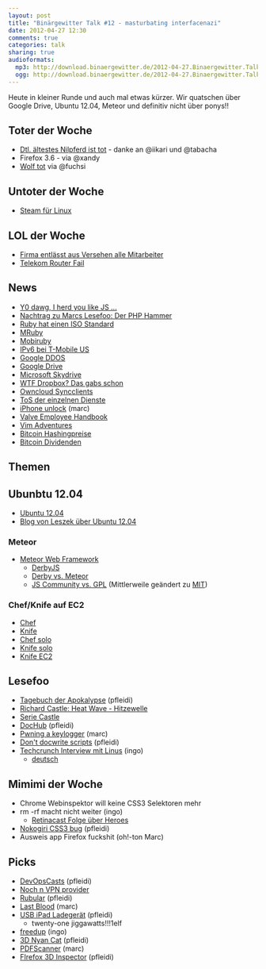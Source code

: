 ```yaml
---
layout: post
title: "Binärgewitter Talk #12 - masturbating interfacenazi"
date: 2012-04-27 12:30
comments: true
categories: talk
sharing: true
audioformats:
  mp3: http://download.binaergewitter.de/2012-04-27.Binaergewitter.Talk.12.mp3
  ogg: http://download.binaergewitter.de/2012-04-27.Binaergewitter.Talk.12.ogg
---
```

Heute in kleiner Runde und auch mal etwas kürzer. Wir quatschen über Google Drive, Ubuntu 12.04, Meteor und definitiv nicht über ponys!!

## Toter der Woche

- [Dtl. ältestes Nilpferd ist tot](http://www.reisenews-online.de/2012/04/26/deutschlands-aeltestes-nilpferd-gestorben/ ) - danke an @iikari und @tabacha
- Firefox 3.6 - via @xandy
- [Wolf tot](http://www.spiegel.de/panorama/0,1518,829480,00.html ) via @fuchsi

## Untoter der Woche

- [Steam für Linux](http://www.heise.de/newsticker/meldung/Valve-arbeitet-an-Steam-und-Left-4-Dead-fuer-Linux-1558519.html )

## LOL der Woche

- [Firma entlässt aus Versehen alle Mitarbeiter]( http://www.golem.de/news/aviva-investors-versehentlich-alle-mitarbeiter-per-e-mail-entlassen-1204-91362.html )
- [Telekom Router Fail]( http://www.golem.de/news/speedport-w-921v-wlan-router-der-telekom-stehen-voellig-offen-1204-91395.html )

## News

- [Y0 dawg, I herd you like JS ...]( https://github.com/jterrace/js.js )
- [Nachtrag zu Marcs Lesefoo: Der PHP Hammer]( http://www.flickr.com/photos/raindrift/sets/72157629492908038/ )
- [Ruby hat einen ISO Standard]( http://www.iso.org/iso/iso_catalogue/catalogue_tc/catalogue_detail.htm?csnumber=59579 )
- [MRuby]( https://github.com/mruby/mruby ) 
- [Mobiruby]( http://mobiruby.org/ ) 
- [IPv6 bei T-Mobile US]( http://www.extremetech.com/mobile/127213-ipv6-now-deployed-across-entire-t-mobile-us-network ) 
- [Google DDOS]( http://www.behind-the-enemy-lines.com/2012/04/google-attack-how-i-self-attacked.html )
- [Google Drive]( http://www.golem.de/news/dropbox-konkurrent-google-startet-google-drive-mit-5-gbyte-kostenlosem-speicher-1204-91374.html )
- [Microsoft Skydrive]( http://www.golem.de/news/dropbox-konkurrent-microsoft-legt-mit-skydrive-richtig-los-1204-91345.html )
- [WTF Dropbox? Das gabs schon]( http://blog.dropbox.com/?p=1138 )
- [Owncloud Syncclients](https://dragotin.wordpress.com/2012/04/26/owncloud-client-1-0-1/ )
- [ToS der einzelnen Dienste]( http://www.theverge.com/2012/4/24/2972228/cloud-storage-terms-of-service-comparison-avoid-google-drive )
- [iPhone unlock]( http://www.iclarified.com/entry/index.php?enid=21501 ) (marc)
- [Valve Employee Handbook]( http://newcdn.flamehaus.com/Valve_Handbook_LowRes.pdf )
- [Vim Adventures]( http://vim-adventures.com/ )
- [Bitcoin Hashingpreise]( https://bitcointalk.org/index.php?topic=76768.0 )
- [Bitcoin Dividenden]( https://bitcointalk.org/index.php?topic=74711.0 )


## Themen

## Ubunbtu 12.04

- [Ubuntu 12.04](http://releases.ubuntu.com/precise/ )
- [Blog von Leszek über Ubuntu 12.04](http://leszekllelectronics.blogspot.de/2012/04/ubuntu-1204-das-aushangeschild-fur.html)

### Meteor

- [Meteor Web Framework]( http://www.meteor.com/ )
    * [DerbyJS]( http://derbyjs.com/ )
    * [Derby vs. Meteor]( http://blog.derbyjs.com/2012/04/14/our-take-on-derby-vs-meteor/ )
    * [JS Community vs. GPL]( http://blog.lassus.se/2012/04/meteor-meets-nogpl.html ) (Mittlerweile geändert zu [MIT]( http://www.meteor.com/faq ))

### Chef/Knife auf EC2

- [Chef]( http://www.opscode.com/chef/ )
- [Knife]( http://wiki.opscode.com/display/chef/Knife )
- [Chef solo]( http://wiki.opscode.com/display/chef/Chef+Solo )
- [Knife solo]( https://github.com/matschaffer/knife-solo )
- [Knife EC2]( https://github.com/opscode/knife-ec2 )

## Lesefoo

- [Tagebuch der Apokalypse]( http://www.amazon.de/gp/product/3453527933/ref=as_li_ss_tl?ie=UTF8&tag=retinacast-21 ) (pfleidi)
- [Richard Castle: Heat Wave - Hitzewelle](http://www.amazon.de/gp/product/3864250072/ref=as_li_ss_tl?ie=UTF8&tag=jitcreat-21&linkCode=as2&camp=1638&creative=19454&creativeASIN=3864250072 )
- [Serie Castle](https://de.wikipedia.org/wiki/Castle_%28Fernsehserie%29 )
- [DocHub]( http://dochub.io/ ) (pfleidi)
- [Pwning a keylogger]( http://blog.spiderlabs.com/2012/04/pwning-a-spammers-keylogger.html ) (marc)
- [Don't docwrite scripts]( http://www.stevesouders.com/blog/2012/04/10/dont-docwrite-scripts/ ) (pfleidi)
- [Techcrunch Interview mit Linus](http://techcrunch.com/2012/04/19/an-interview-with-millenium-technology-prize-finalist-linus-torvalds/ ) (ingo)
    * [deutsch]( http://ikhaya.ubuntuusers.de/2012/04/24/interview-mit-linus-torvalds/ )


## Mimimi der Woche

- Chrome Webinspektor will keine CSS3 Selektoren mehr
- rm -rf macht nicht weiter (ingo)
    * [Retinacast Folge über Heroes](http://retinacast.de/rtc-s02e03-heroes/ )
- [Nokogiri CSS3 bug]( https://github.com/tenderlove/nokogiri/issues/451 ) (pfleidi)
- Ausweis app Firefox fuckshit (oh!-ton Marc)

## Picks

- [DevOpsCasts]( http://devops.mashion.net/ ) (pfleidi)
- [Noch n VPN provider]( https://www.privateinternetaccess.com/ )
- [Rubular]( http://rubular.com/ ) (pfleidi)
- [Last Blood]( http://www.javidpower.com/lastblood/ ) (marc)
- [USB iPad Ladegerät]( http://www.amazon.de/gp/product/B003TXLZ0Y/ref=as_li_ss_tl?ie=UTF8&tag=retinacast-21 ) (pfleidi)
    * twenty-one jiggawatts!!!1elf
- [freedup](http://freedup.org/ ) (ingo)
- [3D Nyan Cat]( http://cwacht.github.com/nyancat/ ) (pfleidi)
- [PDFScanner]( http://www.pdfscannerapp.com/ ) (marc)
- [FIrefox 3D Inspector]( http://www.drdobbs.com/web-development/232602739 ) (pfleidi)

